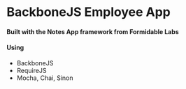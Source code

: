 BackboneJS Employee App
========================

#### Built with the Notes App framework from Formidable Labs

#### Using
* BackboneJS
* RequireJS
* Mocha, Chai, Sinon
